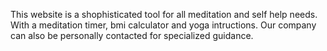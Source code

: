 This website is a shophisticated tool for all meditation and self help needs. With a meditation timer, bmi calculator and yoga intructions. Our company can also be personally contacted for specialized guidance.
